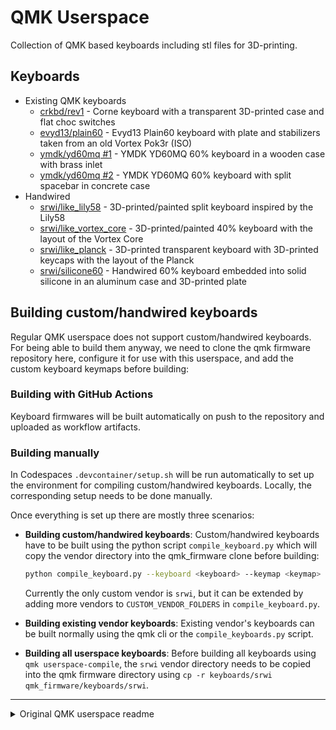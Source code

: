 # QMK Userspace

Collection of QMK based keyboards including stl files for 3D-printing.

## Keyboards

- Existing QMK keyboards
    - [crkbd/rev1](keyboards/crkbd/keymaps/srwi) - Corne keyboard with a transparent 3D-printed case and flat choc switches
    - [evyd13/plain60](keyboards/evyd13/plain60/keymaps/srwi) - Evyd13 Plain60 keyboard with plate and stabilizers taken from an old Vortex Pok3r (ISO)
    - [ymdk/yd60mq #1](keyboards/ymdk/yd60mq/keymaps/srwi) - YMDK YD60MQ 60% keyboard in a wooden case with brass inlet
    - [ymdk/yd60mq #2](keyboards/ymdk/yd60mq/keymaps/srwi_split_spacebar) - YMDK YD60MQ 60% keyboard with split spacebar in concrete case
- Handwired
    - [srwi/like_lily58](keyboards/srwi/like_lily58) - 3D-printed/painted split keyboard inspired by the Lily58
    - [srwi/like_vortex_core](keyboards/srwi/like_vortex_core) - 3D-printed/painted 40% keyboard with the layout of the Vortex Core
    - [srwi/like_planck](keyboards/srwi/like_planck) - 3D-printed transparent keyboard with 3D-printed keycaps with the layout of the Planck
    - [srwi/silicone60](keyboards/srwi/silicone60) - Handwired 60% keyboard embedded into solid silicone in an aluminum case and 3D-printed plate

## Building custom/handwired keyboards

Regular QMK userspace does not support custom/handwired keyboards. For being able to build them anyway, we need to clone the qmk firmware repository here, configure it for use with this userspace, and add the custom keyboard keymaps before building:

### Building with GitHub Actions

Keyboard firmwares will be built automatically on push to the repository and uploaded as workflow artifacts.

### Building manually

In Codespaces `.devcontainer/setup.sh` will be run automatically to set up the environment for compiling custom/handwired keyboards. Locally, the corresponding setup needs to be done manually.

Once everything is set up there are mostly three scenarios:

- **Building custom/handwired keyboards**: Custom/handwired keyboards have to be built using the python script `compile_keyboard.py` which will copy the vendor directory into the qmk_firmware clone before building:

    ```sh
    python compile_keyboard.py --keyboard <keyboard> --keymap <keymap> [--overwrite]
    ```

    Currently the only custom vendor is `srwi`, but it can be extended by adding more vendors to `CUSTOM_VENDOR_FOLDERS` in `compile_keyboard.py`.

- **Building existing vendor keyboards**: Existing vendor's keyboards can be built normally using the qmk cli or the `compile_keyboards.py` script.

- **Building all userspace keyboards**: Before building all keyboards using `qmk userspace-compile`, the `srwi` vendor directory needs to be copied into the qmk firmware directory using `cp -r keyboards/srwi qmk_firmware/keyboards/srwi`.

-----------

<details>

<summary>Original QMK userspace readme</summary>

This is a template repository which allows for an external set of QMK keymaps to be defined and compiled. This is useful for users who want to maintain their own keymaps without having to fork the main QMK repository.

## Howto configure your build targets

1. Run the normal `qmk setup` procedure if you haven't already done so -- see [QMK Docs](https://docs.qmk.fm/#/newbs) for details.
1. Fork this repository
1. Clone your fork to your local machine
1. Enable userspace in QMK config using `qmk config user.overlay_dir="$(realpath qmk_userspace)"`
1. Add a new keymap for your board using `qmk new-keymap`
    * This will create a new keymap in the `keyboards` directory, in the same location that would normally be used in the main QMK repository. For example, if you wanted to add a keymap for the Planck, it will be created in `keyboards/planck/keymaps/<your keymap name>`
    * You can also create a new keymap using `qmk new-keymap -kb <your_keyboard> -km <your_keymap>`
    * Alternatively, add your keymap manually by placing it in the location specified above.
    * `layouts/<layout name>/<your keymap name>/keymap.*` is also supported if you prefer the layout system
1. Add your keymap(s) to the build by running `qmk userspace-add -kb <your_keyboard> -km <your_keymap>`
    * This will automatically update your `qmk.json` file
    * Corresponding `qmk userspace-remove -kb <your_keyboard> -km <your_keymap>` will delete it
    * Listing the build targets can be done with `qmk userspace-list`
1. Commit your changes

## Howto build with GitHub

1. In the GitHub Actions tab, enable workflows
1. Push your changes above to your forked GitHub repository
1. Look at the GitHub Actions for a new actions run
1. Wait for the actions run to complete
1. Inspect the Releases tab on your repository for the latest firmware build

## Howto build locally

1. Run the normal `qmk setup` procedure if you haven't already done so -- see [QMK Docs](https://docs.qmk.fm/#/newbs) for details.
1. Fork this repository
1. Clone your fork to your local machine
1. `cd` into this repository's clone directory
1. Set global userspace path: `qmk config user.overlay_dir="$(realpath .)"` -- you MUST be located in the cloned userspace location for this to work correctly
    * This will be automatically detected if you've `cd`ed into your userspace repository, but the above makes your userspace available regardless of your shell location.
1. Compile normally: `qmk compile -kb your_keyboard -km your_keymap` or `make your_keyboard:your_keymap`

Alternatively, if you configured your build targets above, you can use `qmk userspace-compile` to build all of your userspace targets at once.

## Extra info

If you wish to point GitHub actions to a different repository, a different branch, or even a different keymap name, you can modify `.github/workflows/build_binaries.yml` to suit your needs.

To override the `build` job, you can change the following parameters to use a different QMK repository or branch:
```
    with:
      qmk_repo: qmk/qmk_firmware
      qmk_ref: master
```

If you wish to manually manage `qmk_firmware` using git within the userspace repository, you can add `qmk_firmware` as a submodule in the userspace directory instead. GitHub Actions will automatically use the submodule at the pinned revision if it exists, otherwise it will use the default latest revision of `qmk_firmware` from the main repository.

This can also be used to control which fork is used, though only upstream `qmk_firmware` will have support for external userspace until other manufacturers update their forks.

1. (First time only) `git submodule add https://github.com/qmk/qmk_firmware.git`
1. (To update) `git submodule update --init --recursive`
1. Commit your changes to your userspace repository

</details>

